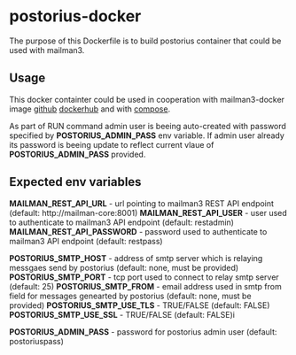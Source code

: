 # postorius-docker

The purpose of this Dockerfile is to build postorius container that could be used with mailman3.

## Usage

This docker containter could be used in cooperation with mailman3-docker image [github](https://github.com/n3wtype/mailman3-docker) [dockerhub](https://hub.docker.com/r/newtype87/mailman3-docker/) and with [compose](https://github.com/n3wtype/mailman3-compose).

As part of RUN command admin user is beeing auto-created with password specified by **POSTORIUS_ADMIN_PASS** env variable. If admin user already its password is beeing update to reflect current vlaue of **POSTORIUS_ADMIN_PASS** provided.

## Expected env variables

**MAILMAN_REST_API_URL** - url pointing to mailman3 REST API endpoint (default: http://mailman-core:8001)
**MAILMAN_REST_API_USER** - user used to authenticate to mailman3 API endpoint (default: restadmin)
**MAILMAN_REST_API_PASSWORD** - password used to authenticate to mailman3 API endpoint (default: restpass)

**POSTORIUS_SMTP_HOST** - address of smtp server which is relaying messgaes send by postorius (default: none, must be provided)
**POSTORIUS_SMTP_PORT** - tcp port used to connect to relay smtp server (default: 25)
**POSTORIUS_SMTP_FROM** - email address used in smtp from field for messages genearted by postorius (default: none, must be provided)
**POSTORIUS_SMTP_USE_TLS** - TRUE/FALSE (default: FALSE)
**POSTORIUS_SMTP_USE_SSL** - TRUE/FALSE (default: FALSE)i

**POSTORIUS_ADMIN_PASS** - password for postorius admin user (default: postoriuspass)



